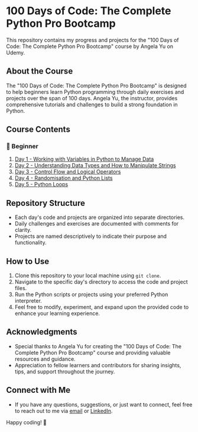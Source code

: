 # 100 Days of Code: The Complete Python Pro Bootcamp

This repository contains my progress and projects for the "100 Days of Code: The Complete Python Pro Bootcamp" course by Angela Yu on Udemy.

## About the Course

The "100 Days of Code: The Complete Python Pro Bootcamp" is designed to help beginners learn Python programming through daily exercises and projects over the span of 100 days. Angela Yu, the instructor, provides comprehensive tutorials and challenges to build a strong foundation in Python.

## Course Contents
### 🔰 Beginner
1. <a href = "https://github.com/black-witch-018/100-Days-of-Code/tree/main/Day%201">Day 1 - Working with Variables in Python to Manage Data</a>
2. <a href = "https://github.com/black-witch-018/100-Days-of-Code/tree/main/Day%202">Day 2 - Understanding Data Types and How to Manipulate Strings</a>
3. <a href = "https://github.com/black-witch-018/100-Days-of-Code/tree/main/Day%203">Day 3 - Control Flow and Logical Operators</a>
4. <a href = "https://github.com/black-witch-018/100-Days-of-Code/tree/main/Day%204">Day 4 - Randomisation and Python Lists</a>
5. <a href = "https://github.com/black-witch-018/100-Days-of-Code/tree/main/Day%205">Day 5 - Python Loops</a>
<!--
- **Day 1-15:** Basics of Python programming, including variables, data types, control flow, and functions.
- **Day 16-30:** Intermediate concepts such as list comprehension, dictionaries, and object-oriented programming (OOP).
- **Day 31-50:** Advanced topics like file handling, decorators, and Python libraries such as Pandas and NumPy.
- **Day 51-100:** Daily projects covering web development with Flask, data visualization with Matplotlib, and more. -->

## Repository Structure

- Each day's code and projects are organized into separate directories.
- Daily challenges and exercises are documented with comments for clarity.
- Projects are named descriptively to indicate their purpose and functionality.

## How to Use

1. Clone this repository to your local machine using `git clone`.
2. Navigate to the specific day's directory to access the code and project files.
3. Run the Python scripts or projects using your preferred Python interpreter.
4. Feel free to modify, experiment, and expand upon the provided code to enhance your learning experience.

## Acknowledgments

- Special thanks to Angela Yu for creating the "100 Days of Code: The Complete Python Pro Bootcamp" course and providing valuable resources and guidance.
- Appreciation to fellow learners and contributors for sharing insights, tips, and support throughout the journey.

## Connect with Me

- If you have any questions, suggestions, or just want to connect, feel free to reach out to me via [email](mailto:jaagritmarya@gmail.com) or [LinkedIn](https://www.linkedin.com/in/jaagrit1305/).

Happy coding! 🚀
